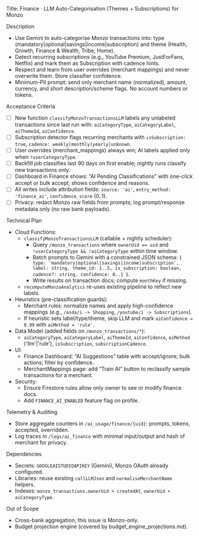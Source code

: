 Title: Finance · LLM Auto-Categorisation (Themes + Subscriptions) for Monzo

Description
- Use Gemini to auto-categorise Monzo transactions into: type (mandatory|optional|savings|income|subscription) and theme (Health, Growth, Finance & Wealth, Tribe, Home).
- Detect recurring subscriptions (e.g., YouTube Premium, JustForFans, Netflix) and mark them as Subscription with cadence hints.
- Respect and learn from user overrides (merchant mappings) and never overwrite them. Store classifier confidence.
- Minimum-PII prompt: send only merchant name (normalized), amount, currency, and short description/scheme flags. No account numbers or tokens.

Acceptance Criteria
- [ ] New function `classifyMonzoTransactionsLLM` labels any unlabeled transactions since last run with: `aiCategoryType`, `aiCategoryLabel`, `aiThemeId`, `aiConfidence`.
- [ ] Subscription detector flags recurring merchants with `isSubscription: true`, `cadence: weekly|monthly|yearly|unknown`.
- [ ] User overrides (merchant_mappings) always win; AI labels applied only when `!userCategoryType`.
- [ ] Backfill job classifies last 90 days on first enable; nightly runs classify new transactions only.
- [ ] Dashboard in Finance shows: “AI Pending Classifications” with one-click accept or bulk accept; shows confidence and reasons.
- [ ] All writes include attribution fields: `source: 'ai'`, `entry_method: 'finance_ai'`, `confidence_score` (0..1).
- [ ] Privacy: redact Monzo raw fields from prompts; log prompt/response metadata only (no raw bank payloads).

Technical Plan
- Cloud Functions:
  - `classifyMonzoTransactionsLLM` (callable + nightly scheduler):
    - Query `/monzo_transactions` where `ownerUid == uid` and `!userCategoryType && !aiCategoryType` within time window.
    - Batch prompts to Gemini with a constrained JSON schema:
      `{ type: 'mandatory|optional|savings|income|subscription', label: string, theme_id: 1..5, is_subscription: boolean, cadence?: string, confidence: 0..1 }`.
    - Write results on transaction docs; compute `monthKey` if missing.
  - `recomputeMonzoAnalytics` re-uses existing pipeline to reflect new labels.
- Heuristics (pre-classification guards):
  - Merchant rules: normalize names and apply high-confidence mappings (e.g., `/asda/i -> Shopping`, `/youtube/i -> Subscriptions`).
  - If heuristic sets label/type/theme, skip LLM and mark `aiConfidence = 0.99` with `aiMethod = 'rule'`.
- Data Model (added fields on `/monzo_transactions/*`):
  - `aiCategoryType`, `aiCategoryLabel`, `aiThemeId`, `aiConfidence`, `aiMethod` ('llm'|'rule'), `isSubscription`, `subscriptionCadence`.
- UI:
  - Finance Dashboard: “AI Suggestions” table with accept/ignore; bulk actions; filter by confidence.
  - MerchantMappings page: add “Train AI” button to reclassify sample transactions for a merchant.
- Security:
  - Ensure Firestore rules allow only owner to see or modify finance docs.
  - Add `FINANCE_AI_ENABLED` feature flag on profile.

Telemetry & Auditing
- Store aggregate counters in `/ai_usage/finance/{uid}`: prompts, tokens, accepted, overridden.
- Log traces in `/logs/ai_finance` with minimal input/output and hash of merchant for privacy.

Dependencies
- Secrets: `GOOGLEAISTUDIOAPIKEY` (Gemini), Monzo OAuth already configured.
- Libraries: reuse existing `callLLMJson` and `normaliseMerchantName` helpers.
- Indexes: `monzo_transactions.ownerUid + createdAt`, `ownerUid + aiCategoryType`.

Out of Scope
- Cross-bank aggregation; this issue is Monzo-only.
- Budget projection engine (covered by budget_engine_projections.md).

